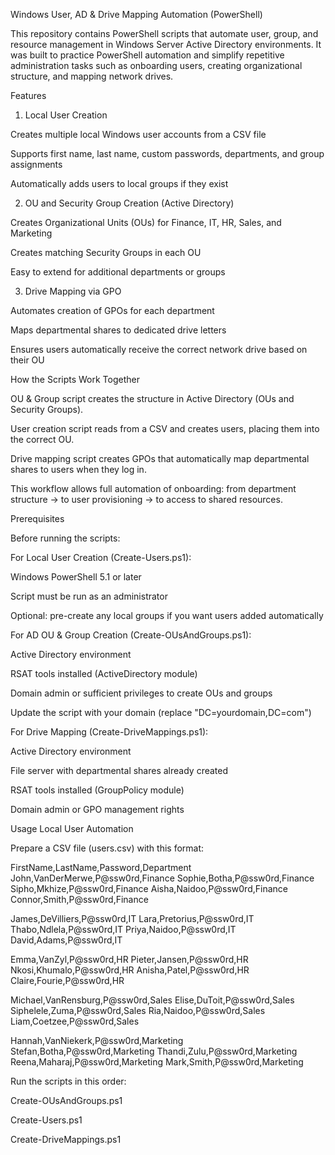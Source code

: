 Windows User, AD & Drive Mapping Automation (PowerShell)

This repository contains PowerShell scripts that automate user, group, and resource management in Windows Server Active Directory environments.
It was built to practice PowerShell automation and simplify repetitive administration tasks such as onboarding users, creating organizational structure, and mapping network drives.

Features
1. Local User Creation

Creates multiple local Windows user accounts from a CSV file

Supports first name, last name, custom passwords, departments, and group assignments

Automatically adds users to local groups if they exist

2. OU and Security Group Creation (Active Directory)

Creates Organizational Units (OUs) for Finance, IT, HR, Sales, and Marketing

Creates matching Security Groups in each OU

Easy to extend for additional departments or groups

3. Drive Mapping via GPO

Automates creation of GPOs for each department

Maps departmental shares to dedicated drive letters

Ensures users automatically receive the correct network drive based on their OU

How the Scripts Work Together

OU & Group script creates the structure in Active Directory (OUs and Security Groups).

User creation script reads from a CSV and creates users, placing them into the correct OU.

Drive mapping script creates GPOs that automatically map departmental shares to users when they log in.

This workflow allows full automation of onboarding: from department structure → to user provisioning → to access to shared resources.

Prerequisites

Before running the scripts:

For Local User Creation (Create-Users.ps1):

Windows PowerShell 5.1 or later

Script must be run as an administrator

Optional: pre-create any local groups if you want users added automatically

For AD OU & Group Creation (Create-OUsAndGroups.ps1):

Active Directory environment

RSAT tools installed (ActiveDirectory module)

Domain admin or sufficient privileges to create OUs and groups

Update the script with your domain (replace "DC=yourdomain,DC=com")

For Drive Mapping (Create-DriveMappings.ps1):

Active Directory environment

File server with departmental shares already created

RSAT tools installed (GroupPolicy module)

Domain admin or GPO management rights

Usage
Local User Automation

Prepare a CSV file (users.csv) with this format:

FirstName,LastName,Password,Department
John,VanDerMerwe,P@ssw0rd,Finance
Sophie,Botha,P@ssw0rd,Finance
Sipho,Mkhize,P@ssw0rd,Finance
Aisha,Naidoo,P@ssw0rd,Finance
Connor,Smith,P@ssw0rd,Finance

James,DeVilliers,P@ssw0rd,IT
Lara,Pretorius,P@ssw0rd,IT
Thabo,Ndlela,P@ssw0rd,IT
Priya,Naidoo,P@ssw0rd,IT
David,Adams,P@ssw0rd,IT

Emma,VanZyl,P@ssw0rd,HR
Pieter,Jansen,P@ssw0rd,HR
Nkosi,Khumalo,P@ssw0rd,HR
Anisha,Patel,P@ssw0rd,HR
Claire,Fourie,P@ssw0rd,HR

Michael,VanRensburg,P@ssw0rd,Sales
Elise,DuToit,P@ssw0rd,Sales
Siphelele,Zuma,P@ssw0rd,Sales
Ria,Naidoo,P@ssw0rd,Sales
Liam,Coetzee,P@ssw0rd,Sales

Hannah,VanNiekerk,P@ssw0rd,Marketing
Stefan,Botha,P@ssw0rd,Marketing
Thandi,Zulu,P@ssw0rd,Marketing
Reena,Maharaj,P@ssw0rd,Marketing
Mark,Smith,P@ssw0rd,Marketing


Run the scripts in this order:

Create-OUsAndGroups.ps1

Create-Users.ps1

Create-DriveMappings.ps1
